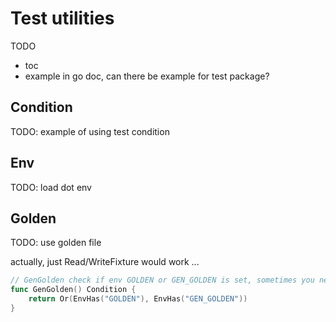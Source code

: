 # Test utilities

TODO

- toc
- example in go doc, can there be example for test package?

## Condition

TODO: example of using test condition

## Env

TODO: load dot env

## Golden

TODO: use golden file

actually, just Read/WriteFixture would work ...

````go
// GenGolden check if env GOLDEN or GEN_GOLDEN is set, sometimes you need to generate test fixture in test
func GenGolden() Condition {
	return Or(EnvHas("GOLDEN"), EnvHas("GEN_GOLDEN"))
}
````